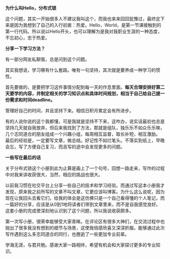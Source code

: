 **为什么叫Hello，分布式锁**

这个问题，其实一开始很多人不建议我叫这个，而我也来来回回犹豫过，最终定下来是因为我想到了自己的入行初衷：热爱。Hello，World，是第一节课接触到的第一行代码。所以说以Hello开头，也可以理解为是我对我职业生涯的一种态度，不忘初心，忠于热爱。

**分享一下学习方法？**

有一部分网友私聊我，总是问到这个问题。

其实我想说，学习哪有什么套路。唯有一句坚持，其次就是要养成一种学习的惯性。

首先要做的，是要把学习这件事情分配到每一天的作息里面。**每天合理安排好第二天要学的内容，并制定相关的学习知识点和具体时间规划，相当于自己给自己提一份需求和时间deadline。**

管理好自己的时间，并且坚持下来。相信日积月累定会有所进步。

有的人说你说的这个我都懂，可是我就是坚持不下来，这咋办，说实话最初也总是坚持几天就自我放弃，但后来我找到了方法，那就是组队，独乐乐不如众乐乐嘛，几个志同道合的朋友组成一个兴趣小组，每周相互监督，取长补短，相互激励。 最后的经验是，一定要写文章，做总结。好记性不如烂笔头。不落实到纸上，早晚会忘，写了方便自己复习，而且写的途中会发现更多的问题。

**一些写在最后的话**

关于分布式锁这个小册到此为止算是画上了一个句号，回想一路走来，写作的过程中对我来讲收获很大，当然，相应的挑战也很大。

以前我习惯在社交平台上分享一些自己的技术和学习经验。而通过写这本小册我才发现，原来我之前所写的文章不叫文章，它更应该叫博客。为什么这么说呢，因为现在让我回头去看它们，给我的体会是这仿佛只是一个自己看得懂的个人笔记，而一篇好的分享，应该是从0到1地将读者们带到文章里来，而不是自我感觉良好。这套小册的完成使深刻地认识到了这个问题，所以我说收获颇多。

第一次写小册，很荣幸能够受大家青睐。在评论区有很多大神们，在交流过程中也抛出了很多我没有想到的细节与场景，这使我倍感欣喜又深深折服。能够通过此次写作遇到这么多志同道合的同行，也邂逅了一些更加专业前辈。

学海无涯，与君共勉。感谢大家一路相伴，希望有机会和大家探讨更多的专业知识。